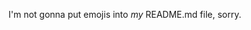 I'm not gonna put emojis into *my* README.md file, sorry.

<!---
borangoher/borangoher is a ✨ special ✨ repository because its `README.md` (this file) appears on your GitHub profile.
You can click the Preview link to take a look at your changes.
--->
